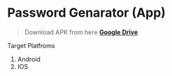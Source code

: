 # Password Genarator (App)

>Download APK from here [**Google Drive**](https://drive.google.com/drive/folders/1LoKiHPwQcoZrgQGrHtcXbKNs0Mm0NkPJ?usp=sharing)

   Target Platfroms
   1. Android
   2. IOS
